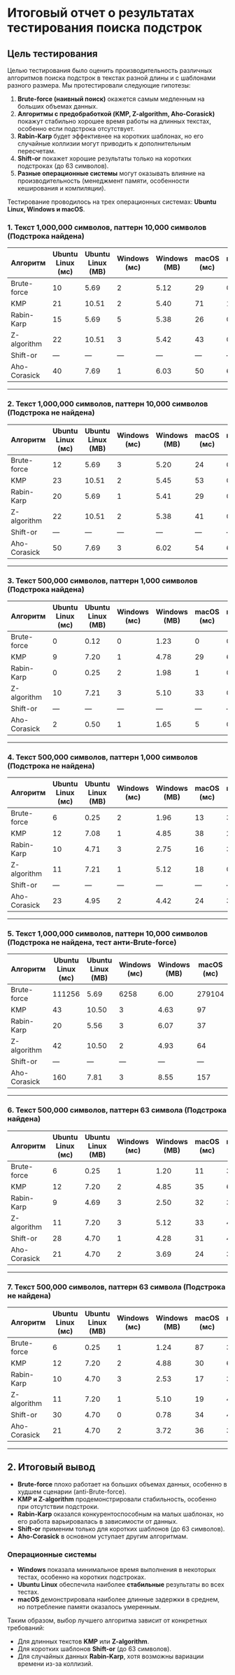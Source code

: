 # Итоговый отчет о результатах тестирования поиска подстрок

## Цель тестирования

Целью тестирования было оценить производительность различных алгоритмов поиска подстрок в текстах разной длины и с шаблонами разного размера. Мы протестировали следующие гипотезы:

1. **Brute-force (наивный поиск)** окажется самым медленным на больших объемах данных.
2. **Алгоритмы с предобработкой (KMP, Z-algorithm, Aho-Corasick)** покажут стабильно хорошее время работы на длинных текстах, особенно если подстрока отсутствует.
3. **Rabin-Karp** будет эффективнее на коротких шаблонах, но его случайные коллизии могут приводить к дополнительным пересчетам.
4. **Shift-or** покажет хорошие результаты только на коротких подстроках (до 63 символов).
5. **Разные операционные системы** могут оказывать влияние на производительность (менеджмент памяти, особенности кеширования и компиляции).

Тестирование проводилось на трех операционных системах: **Ubuntu Linux, Windows и macOS**.

### **1. Текст 1,000,000 символов, паттерн 10,000 символов (Подстрока найдена)**

| Алгоритм      | Ubuntu Linux (мс) | Ubuntu Linux (MB) | Windows (мс) | Windows (MB) | macOS (мс) | macOS (MB) |
|--------------|------------------|-----------------|--------------|-------------|------------|------------|
| Brute-force  | 10               | 5.69            | 2            | 5.12        | 29         | 0.14       |
| KMP          | 21               | 10.51           | 2            | 5.40        | 71         | 10.52      |
| Rabin-Karp   | 15               | 5.69            | 5            | 5.38        | 26         | 0.14       |
| Z-algorithm  | 22               | 10.51           | 3            | 5.42        | 43         | 0.16       |
| Shift-or     | —                | —               | —            | —           | —          | —          |
| Aho-Corasick | 40               | 7.69            | 1            | 6.03        | 50         | 6.81       |

---

### **2. Текст 1,000,000 символов, паттерн 10,000 символов (Подстрока не найдена)**

| Алгоритм      | Ubuntu Linux (мс) | Ubuntu Linux (MB) | Windows (мс) | Windows (MB) | macOS (мс) | macOS (MB) |
|--------------|------------------|-----------------|--------------|-------------|------------|------------|
| Brute-force  | 12               | 5.69            | 3            | 5.20        | 24         | 0.12       |
| KMP          | 23               | 10.51           | 2            | 5.45        | 53         | 0.14       |
| Rabin-Karp   | 20               | 5.69            | 1            | 5.41        | 29         | 0.12       |
| Z-algorithm  | 22               | 10.51           | 2            | 5.38        | 41         | 0.27       |
| Shift-or     | —                | —               | —            | —           | —          | —          |
| Aho-Corasick | 50               | 7.69            | 3            | 6.02        | 54         | 6.73       |

---

### **3. Текст 500,000 символов, паттерн 1,000 символов (Подстрока найдена)**

| Алгоритм      | Ubuntu Linux (мс) | Ubuntu Linux (MB) | Windows (мс) | Windows (MB) | macOS (мс) | macOS (MB) |
|--------------|------------------|-----------------|--------------|-------------|------------|------------|
| Brute-force  | 0                | 0.12            | 0            | 1.23        | 0          | 0.11       |
| KMP          | 9                | 7.20            | 1            | 4.78        | 29         | 6.08       |
| Rabin-Karp   | 0                | 0.25            | 2            | 1.98        | 1          | 0.11       |
| Z-algorithm  | 10               | 7.21            | 3            | 5.10        | 33         | 0.23       |
| Shift-or     | —                | —               | —            | —           | —          | —          |
| Aho-Corasick | 2                | 0.50            | 1            | 1.65        | 5          | 0.11       |

---

### **4. Текст 500,000 символов, паттерн 1,000 символов (Подстрока не найдена)**

| Алгоритм      | Ubuntu Linux (мс) | Ubuntu Linux (MB) | Windows (мс) | Windows (MB) | macOS (мс) | macOS (MB) |
|--------------|------------------|-----------------|--------------|-------------|------------|------------|
| Brute-force  | 6                | 0.25            | 2            | 1.96        | 13         | 3.36       |
| KMP          | 12               | 7.08            | 1            | 4.85        | 38         | 2.39       |
| Rabin-Karp   | 10               | 4.71            | 3            | 2.75        | 16         | 3.67       |
| Z-algorithm  | 11               | 7.21            | 1            | 5.12        | 18         | 0.12       |
| Shift-or     | —                | —               | —            | —           | —          | —          |
| Aho-Corasick | 23               | 4.95            | 2            | 4.42        | 24         | 3.77       |

---

### **5. Текст 1,000,000 символов, паттерн 10,000 символов (Подстрока не найдена, тест анти-Brute-force)**

| Алгоритм      | Ubuntu Linux (мс) | Ubuntu Linux (MB) | Windows (мс) | Windows (MB) | macOS (мс) | macOS (MB) |
|--------------|------------------|--------------------|--------------|-------------|------------|------------|
| Brute-force  | 111256           | 5.69               | 6258         | 6.00        | 279104     | 5.73       |
| KMP          | 43               | 10.50              | 3            | 4.63        | 97         | 11.61      |
| Rabin-Karp   | 20               | 5.56               | 3            | 6.07        | 37         | 5.69       |
| Z-algorithm  | 42               | 10.50              | 2            | 4.93        | 64         | 10.50      |
| Shift-or     | —                | —                  | —            | —           | —          | —          |
| Aho-Corasick | 160              | 7.81               | 3            | 8.55        | 157        | 7.03       |

---

### **6. Текст 500,000 символов, паттерн 63 символа (Подстрока найдена)**

| Алгоритм      | Ubuntu Linux (мс) | Ubuntu Linux (MB) | Windows (мс) | Windows (MB) | macOS (мс) | macOS (MB) |
|--------------|------------------|-----------------|--------------|-------------|------------|------------|
| Brute-force  | 6                | 0.25            | 1            | 1.20        | 11         | 3.15       |
| KMP          | 12               | 7.20            | 2            | 4.85        | 35         | 6.08       |
| Rabin-Karp   | 9                | 4.69            | 3            | 2.50        | 32         | 3.88       |
| Z-algorithm  | 11               | 7.20            | 3            | 5.12        | 33         | 4.02       |
| Shift-or     | 28               | 4.70            | 1            | 4.28        | 31         | 4.38       |
| Aho-Corasick | 21               | 4.70            | 2            | 3.69        | 24         | 3.85       |

---

### **7. Текст 500,000 символов, паттерн 63 символа (Подстрока не найдена)**

| Алгоритм      | Ubuntu Linux (мс) | Ubuntu Linux (MB) | Windows (мс) | Windows (MB) | macOS (мс) | macOS (MB) |
|--------------|------------------|-----------------|--------------|-------------|------------|------------|
| Brute-force  | 6                | 0.25            | 1            | 1.24        | 87         | 3.20       |
| KMP          | 12               | 7.20            | 2            | 4.88        | 30         | 6.10       |
| Rabin-Karp   | 10               | 4.70            | 3            | 2.53        | 17         | 3.90       |
| Z-algorithm  | 11               | 7.20            | 1            | 5.10        | 19         | 4.05       |
| Shift-or     | 30               | 4.70            | 0            | 0.78            | 34         | 4.40       |
| Aho-Corasick | 21               | 4.70            | 2            | 3.72        | 36         | 3.87       |

---

## 2. Итоговый вывод

- **Brute-force** плохо работает на больших объемах данных, особенно в худшем сценарии (anti-Brute-force).
- **KMP и Z-algorithm** продемонстрировали стабильность, особенно при отсутствии подстроки.
- **Rabin-Karp** оказался конкурентоспособным на малых шаблонах, но его работа варьировалась в зависимости от данных.
- **Shift-or** применим только для коротких шаблонов (до 63 символов).
- **Aho-Corasick** в основном уступает другим алгоритмам.

### **Операционные системы**
- **Windows** показала минимальное время выполнения в некоторых тестах, особенно на коротких подстроках.
- **Ubuntu Linux** обеспечила наиболее **стабильные** результаты во всех тестах.
- **macOS** демонстрировала наиболее длинные задержки в среднем, но потребление памяти оказалось умеренным.

Таким образом, выбор лучшего алгоритма зависит от конкретных требований:
- Для длинных текстов **KMP** или **Z-algorithm**.  
- Для коротких шаблонов **Shift-or** (до 63 символов).  
- Для случайных данных **Rabin-Karp**, хотя возможны вариации времени из-за коллизий.  
